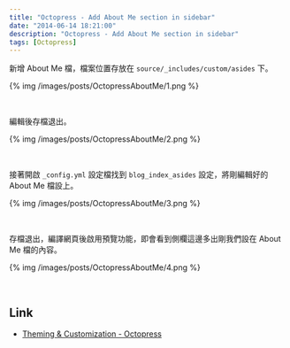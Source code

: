 ```yaml
---
title: "Octopress - Add About Me section in sidebar"
date: "2014-06-14 18:21:00"
description: "Octopress - Add About Me section in sidebar"
tags: [Octopress]
---
```



新增 About Me 檔，檔案位置存放在 `source/_includes/custom/asides` 下。  

<!-- More -->

{% img /images/posts/OctopressAboutMe/1.png %}

<br/>

編輯後存檔退出。  

{% img /images/posts/OctopressAboutMe/2.png %}

<br/>

接著開啟 `_config.yml` 設定檔找到 `blog_index_asides` 設定，將剛編輯好的 About Me 檔設上。  

{% img /images/posts/OctopressAboutMe/3.png %}

<br/>

存檔退出，編譯網頁後啟用預覽功能，即會看到側欄這邊多出剛我們設在 About Me 檔的內容。  

{% img /images/posts/OctopressAboutMe/4.png %}

<br/>

Link
----
* [Theming & Customization - Octopress](http://octopress.org/docs/theme/template/)
